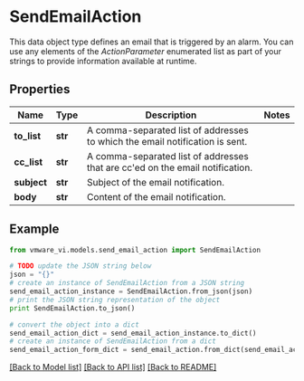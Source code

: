 # SendEmailAction

This data object type defines an email that is triggered by an alarm.  You can use any elements of the *ActionParameter* enumerated list as part of your strings to provide information available at runtime. 

## Properties
Name | Type | Description | Notes
------------ | ------------- | ------------- | -------------
**to_list** | **str** | A comma-separated list of addresses to which the email notification is sent.  | 
**cc_list** | **str** | A comma-separated list of addresses that are cc&#39;ed on the email notification.  | 
**subject** | **str** | Subject of the email notification.  | 
**body** | **str** | Content of the email notification.  | 

## Example

```python
from vmware_vi.models.send_email_action import SendEmailAction

# TODO update the JSON string below
json = "{}"
# create an instance of SendEmailAction from a JSON string
send_email_action_instance = SendEmailAction.from_json(json)
# print the JSON string representation of the object
print SendEmailAction.to_json()

# convert the object into a dict
send_email_action_dict = send_email_action_instance.to_dict()
# create an instance of SendEmailAction from a dict
send_email_action_form_dict = send_email_action.from_dict(send_email_action_dict)
```
[[Back to Model list]](../README.md#documentation-for-models) [[Back to API list]](../README.md#documentation-for-api-endpoints) [[Back to README]](../README.md)


